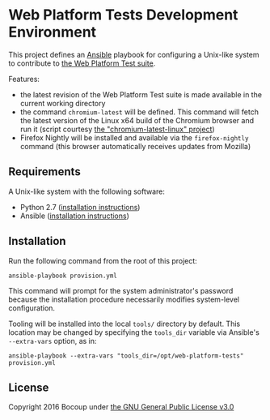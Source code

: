 # Web Platform Tests Development Environment

This project defines an [Ansible](https://www.ansible.com/) playbook for
configuring a Unix-like system to contribute to [the Web Platform Test
suite](https://github.com/w3c/web-platform-tests).

Features:

- the latest revision of the Web Platform Test suite is made available in the
  current working directory
- the command `chromium-latest` will be defined. This command will fetch the
  latest version of the Linux x64 build of the Chromium browser and run it
  (script courtesy [the "chromium-latest-linux"
  project](https://github.com/scheib/chromium-latest-linux))
- Firefox Nightly will be installed and available via the `firefox-nightly`
  command (this browser automatically receives updates from Mozilla)

## Requirements

A Unix-like system with the following software:

- Python 2.7 ([installation instructions](https://wiki.python.org/moin/BeginnersGuide/Download))
- Ansible ([installation instructions](https://docs.ansible.com/ansible/intro_installation.html))

## Installation

Run the following command from the root of this project:

    ansible-playbook provision.yml

This command will prompt for the system administrator's password because the
installation procedure necessarily modifies system-level configuration.

Tooling will be installed into the local `tools/` directory by default. This
location may be changed by specifying the `tools_dir` variable via Ansible's
`--extra-vars` option, as in:

    ansible-playbook --extra-vars "tools_dir=/opt/web-platform-tests" provision.yml

## License

Copyright 2016 Bocoup under [the GNU General Public License
v3.0](https://www.gnu.org/licenses/gpl-3.0.html)
